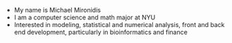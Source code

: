 - My name is Michael Mironidis
- I am a computer science and math major at NYU
- Interested in modeling, statistical and numerical analysis, front and back end development, particularly in bioinformatics and finance

<!---
mam1864/mam1864 is a ✨ special ✨ repository because its `README.md` (this file) appears on your GitHub profile.
You can click the Preview link to take a look at your changes.
--->
